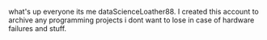 what's up everyone its me dataScienceLoather88.
I created this account to archive any programming projects i dont want to lose in case of hardware failures and stuff.
